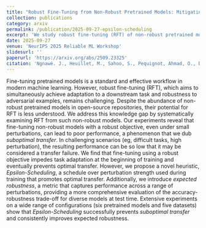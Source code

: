 ```yaml
---
title: "Robust Fine-Tuning from Non-Robust Pretrained Models: Mitigating Suboptimal Transfer With Adversarial Scheduling"
collection: publications
category: arxiv
permalink: /publication/2025-09-27-epsilon-scheduling
excerpt: 'We study robust fine-tuning (RFT) of non-robust pretrained models and show that robust objectives cause *suboptimal transfer*.  We propose *Epsilon-Scheduling*, which enables optimal transfer and improves *expected robustness*.'
date: 2025-09-27
venue: 'NeurIPS 2025 Reliable ML Workshop'
slidesurl: ''
paperurl: 'https://arxiv.org/abs/2509.23325'
citation: 'Ngnawé. J., Heuillet, M., Sahoo, S., Pequignot, Ahmad, O., Durand, A. Y., Precioso, F., Gagné, C. (2025). Robust Fine-Tuning from Non-Robust Pretrained Models: Mitigating Suboptimal Transfer With Adversarial Scheduling. arXiv preprint arXiv:2509.23325.'
---
```


Fine-tuning pretrained models is a standard and effective workflow in modern machine learning. However, robust fine-tuning (RFT), which aims to simultaneously achieve adaptation to a downstream task and robustness to adversarial examples, remains challenging. Despite the abundance of non-robust pretrained models in open-source repositories, their potential for RFT is less understood. We address this knowledge gap by systematically examining RFT from such non-robust models. Our experiments reveal that fine-tuning non-robust models with a robust objective, even under small perturbations, can lead to poor performance, a phenomenon that we dub _suboptimal transfer_. In challenging scenarios (eg, difficult tasks, high perturbation), the resulting performance can be so low that it may be considered a transfer failure. We find that fine-tuning using a robust objective impedes task adaptation at the beginning of training and eventually prevents optimal transfer. However, we propose a novel heuristic, _Epsilon-Scheduling_, a schedule over perturbation strength used during training that promotes optimal transfer. Additionally, we introduce _expected robustness_, a metric that captures performance across a range of perturbations, providing a more comprehensive evaluation of the accuracy-robustness trade-off for diverse models at test time. Extensive experiments on a wide range of configurations (six pretrained models and five datasets) show that _Epsilon-Scheduling_ successfully prevents _suboptimal transfer_ and consistently improves expected robustness.